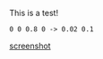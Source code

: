 This is a test!

```graphPlotter
0 0 0.8 0 -> 0.02 0.1
```

[screenshot](/images/1c39670d223011ed999c001a7dda7113.png)
